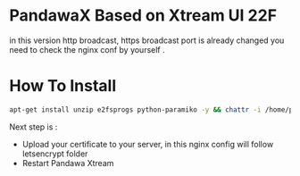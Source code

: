 # PandawaX Based on Xtream UI 22F

in this version http broadcast, https broadcast port is already changed you need to check the nginx conf by yourself .

# How To Install 
```bash
apt-get install unzip e2fsprogs python-paramiko -y && chattr -i /home/pandawaxtream/iptv_panel_pro/GeoLite2.mmdb && rm -rf /home/pandawaxtream/iptv_panel_pro/admin && rm -rf /home/pandawaxtream/iptv_panel_pro/pytools && wget "https://github.com/billyriantono/PandawaPanel/archive/master.zip" -O /tmp/update.zip -o /dev/null && unzip /tmp/update.zip -d /tmp/update/ && cp -rf /tmp/update/PandawaPanel-master/* /home/pandawaxtream/iptv_panel_pro/ && rm -rf /tmp/update/PandawaPanel-master && rm /tmp/update.zip && rm -rf /tmp/update && chattr +i /home/pandawaxtream/iptv_panel_pro/GeoLite2.mmdb && chown -R xtreamcodes:xtreamcodes /home/xtreamcodes/ && chmod +x /home/pandawaxtream/iptv_panel_pro/permissions.sh && /home/pandawaxtream/iptv_panel_pro/permissions.sh && /home/pandawaxtream/iptv_panel_pro/start_services.sh
```
Next step is : 
- Upload your certificate to your server, in this nginx config will follow letsencrypt folder
- Restart Pandawa Xtream

